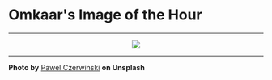 # Omkaar's Image of the Hour

---

<div align="center">

<a href="https://unsplash.com/photos/a-balloon-floats-against-a-cloudy-sky-qY-3WfMw9Xs">
  <img src="https://images.unsplash.com/photo-1749735616508-f20cb451c8bf?crop=entropy&cs=tinysrgb&fit=max&fm=jpg&ixid=M3w3NjA2Nzh8MHwxfHJhbmRvbXx8fHx8fHx8fDE3NTEwNjE2MDB8&ixlib=rb-4.1.0&q=80&w=1080" style="max-width:100%; height:auto;">
</a>



</div>

---

**Photo by** [Pawel Czerwinski](https://unsplash.com/@pawel_czerwinski) **on Unsplash**
